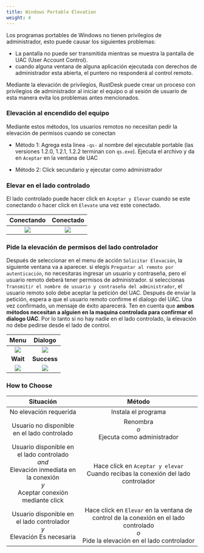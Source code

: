 ```yaml
---
title: Windows Portable Elevation
weight: 4
---
```


Los programas portables de Windows no tienen privilegios de administrador, esto puede causar los siguientes problemas:

- La pantalla no puede ser transmitida mientras se muestra la pantalla de UAC (User Account Control).
- cuando alguna ventana de alguna aplicación ejecutada con derechos de administrador esta abierta, el puntero no responderá al control remoto.

Mediante la elevación de privilegios, RustDesk puede crear un proceso con privilegios de administrador al iniciar el equipo o al sesión de usuario de esta manera evita los problemas antes mencionados.

### Elevación al encendido del equipo

Mediante estos métodos, los usuarios remotos no necesitan pedir la elevación de permisos cuando se conectan

* Método 1: Agrega esta linea `-qs-` al nombre del ejecutable portable (las versiones 1.2.0, 1.2.1, 1.2.2 terminan con `qs.exe`). Ejecuta el archivo y da en `Aceptar` en la ventana de UAC

* Método 2: Click secundario y ejecutar como administrador


### Elevar en el lado controlado

El lado controlado puede hacer click en `Aceptar y Elevar` cuando se este conectando o hacer click en `Elevate` una vez este conectado.

| Conectando | Conectado |
| :---: | :---: |
| ![](/docs/en/client/Windows%20Portable%20Elevation/images/cm_unauth.jpg) | ![](/docs/en/client/Windows%20Portable%20Elevation/images/cm_auth.jpg) |

### Pide la elevación de permisos del lado controlador

Después de seleccionar en el menu de acción `Solicitar Elevación`, la siguiente ventana va a aparecer. si elegís `Preguntar al remoto por autenticación`, no necesitaras ingresar un usuario y contraseña, pero el usuario remoto deberá tener permisos de administrador. si seleccionas `Transmitir el nombre de usuario y contraseña del administrador`, el usuario remoto solo debe aceptar la petición del UAC. Después de enviar la petición, espera a que el usuario remoto confirme el dialogo del UAC. Una vez confirmado, un mensaje de éxito aparecerá. Ten en cuenta que **ambos métodos necesitan a alguien en la maquina controlada para confirmar el dialogo UAC**. Por lo tanto si no hay nadie en el lado controlado, la elevación no debe pedirse desde el lado de control.   

| Menu | Dialogo |
| :---: | :---: |
| ![](/docs/en/client/Windows%20Portable%20Elevation/images/menu.png) | ![](/docs/en/client/Windows%20Portable%20Elevation/images/dialog.png) |
| **Wait** | **Success** |
| ![](/docs/en/client/Windows%20Portable%20Elevation/images/wait.png) | ![](/docs/en/client/Windows%20Portable%20Elevation/images/success.png) |

### How to Choose

| Situación | Método |
| :---: | :---: |
| No elevación requerida | Instala el programa |
| Usuario no disponible en el lado controlado | Renombra<br/>*o*<br/> Ejecuta como administrador |
| Usuario disponible en el lado controlado<br/>*and*<br/> Elevación inmediata en la conexión<br/>*y*<br/> Aceptar conexión mediante click | Hace click en `Aceptar y elevar` Cuando recibas la conexión del lado controlador |
| Usuario disponible en el lado controlador<br/>*y*<br/> Elevación Es necesaria | Hace click en `Elevar` en la ventana de control de la conexión en el lado controlado<br/>*o*<br/> Pide la elevación en el lado controlador |
